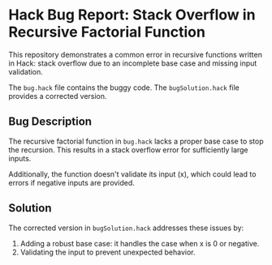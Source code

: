 # Hack Bug Report: Stack Overflow in Recursive Factorial Function

This repository demonstrates a common error in recursive functions written in Hack: stack overflow due to an incomplete base case and missing input validation.

The `bug.hack` file contains the buggy code. The `bugSolution.hack` file provides a corrected version.

## Bug Description

The recursive factorial function in `bug.hack` lacks a proper base case to stop the recursion. This results in a stack overflow error for sufficiently large inputs.

Additionally, the function doesn't validate its input (x), which could lead to errors if negative inputs are provided.

## Solution

The corrected version in `bugSolution.hack` addresses these issues by:

1.  Adding a robust base case: it handles the case when x is 0 or negative.
2.  Validating the input to prevent unexpected behavior.